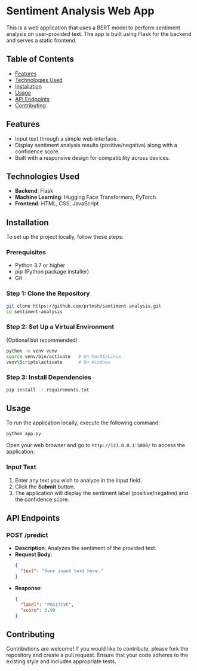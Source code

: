 # Sentiment Analysis Web App

This is a web application that uses a BERT model to perform sentiment analysis on user-provided text. The app is built using Flask for the backend and serves a static frontend.

## Table of Contents
- [Features](#features)
- [Technologies Used](#technologies-used)
- [Installation](#installation)
- [Usage](#usage)
- [API Endpoints](#api-endpoints)
- [Contributing](#contributing)

## Features
- Input text through a simple web interface.
- Display sentiment analysis results (positive/negative) along with a confidence score.
- Built with a responsive design for compatibility across devices.

## Technologies Used
- **Backend**: Flask
- **Machine Learning**: Hugging Face Transformers, PyTorch
- **Frontend**: HTML, CSS, JavaScript

## Installation

To set up the project locally, follow these steps:

### Prerequisites
- Python 3.7 or higher
- pip (Python package installer)
- Git

### Step 1: Clone the Repository
```bash
git clone https://github.com/prtmsh/sentiment-analysis.git
cd sentiment-analysis
```

### Step 2: Set Up a Virtual Environment
(Optional but recommended)
```bash
python -m venv venv
source venv/bin/activate   # On MacOS/Linux
venv\Scripts\activate      # On Windows
```

### Step 3: Install Dependencies
```bash
pip install -r requirements.txt
```

## Usage

To run the application locally, execute the following command:

```bash
python app.py
```

Open your web browser and go to `http://127.0.0.1:5000/` to access the application.

### Input Text
1. Enter any text you wish to analyze in the input field.
2. Click the **Submit** button.
3. The application will display the sentiment label (positive/negative) and the confidence score.

## API Endpoints

### POST /predict
- **Description**: Analyzes the sentiment of the provided text.
- **Request Body**:
  ```json
  {
    "text": "Your input text here."
  }
  ```
- **Response**:
  ```json
  {
    "label": "POSITIVE",
    "score": 0.99
  }
  ```

## Contributing

Contributions are welcome! If you would like to contribute, please fork the repository and create a pull request. Ensure that your code adheres to the existing style and includes appropriate tests.
